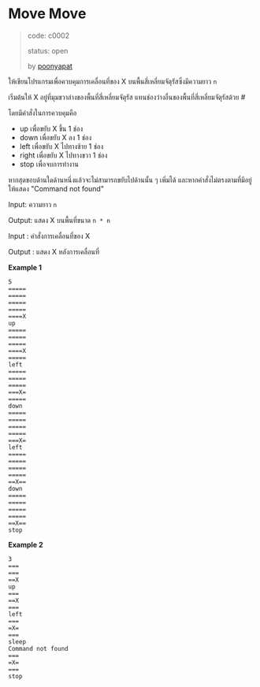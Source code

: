 # Move Move #
> code: c0002
>
> status: open
>
> by [poonyapat](https://github.com/poonyapat)

ให้เขียนโปรแกรมเพื่อควบคุมการเคลื่อนที่ของ X บนพื้นสี่เหลี่ยมจัตุรัสซึ่งมีความยาว `n`

เริ่มต้นให้ X อยู่ที่มุมขวาล่างของพื้นที่สี่เหลี่ยมจัตุรัส แทนช่องว่างอื่นของพื้นที่สี่เหลี่ยมจัตุรัสด้วย #

โดยมีคำสั่งในการควบคุมคือ

*   up เพื่อขยับ X ขึ้น 1 ช่อง
*   down เพื่อขยับ X ลง 1 ช่อง
*   left เพื่อขยับ X ไปทางซ้าย 1 ช่อง
*   right เพื่อขยับ X ไปทางขวา 1 ช่อง
*   stop เพื่อจบการทำงาน

หากสุดขอบด้านใดด้านหนึ่งแล้วจะไม่สามารถขยับไปด้านนั้น ๆ เพิ่มได้ และหากคำสั่งไม่ตรงตามที่มีอยู่ให้แสดง "Command not found"

Input: ความยาว `n`

Output: แสดง X บนพื้นที่ขนาด `n * n`

Input : คำสั่งการเคลื่อนที่ของ X

Output : แสดง X หลังการเคลื่อนที่

**Example 1**
```
5
=====
=====
=====
=====
====X
up
=====
=====
=====
====X
=====
left
=====
=====
=====
===X=
=====
down
=====
=====
=====
=====
===X=
left
=====
=====
=====
=====
==X==
down
=====
=====
=====
=====
==X==
stop
```

**Example 2**
```
3
===
===
==X
up
===
==X
===
left
===
=X=
===
sleep
Command not found
===
=X=
===
stop
```
